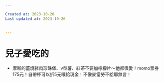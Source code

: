 ```yaml
---

Created at: 2023-10-26
Last updated at: 2023-10-26


---
```


# 兒子愛吃的


* 摩斯的薑燒豬肉珍珠堡、v型薯、紅茶不要加檸檬片～他都很愛！momo票券175元！自帶杯可以折5元哦給現金！不像麥當勞不給耶無言！

